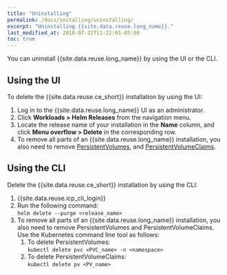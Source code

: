 ```yaml
---
title: "Uninstalling"
permalink: /docs/installing/uninstalling/
excerpt: "Uninstalling {{site.data.reuse.long_name}}."
last_modified_at: 2018-07-22T11:22:01-05:00
toc: true
---
```


You can uninstall {{site.data.reuse.long_name}} by using the UI or the CLI.

## Using the UI

To delete the {{site.data.reuse.ce_short}} installation by using the UI:

1. Log in to the {{site.data.reuse.long_name}} UI as an administrator.
2. Click **Workloads > Helm Releases** from the navigation menu.
3. Locate the release name of your installation in the **Name** column, and click **Menu overflow > Delete** in the corresponding row.
4. To remove all parts of an {{site.data.reuse.long_name}} installation, you also need to remove [PersistentVolumes](https://www-03preprod.ibm.com/support/knowledgecenter/SSBS6K_3.1.0/manage_cluster/delete_volume.html), and [PersistentVolumeClaims](https://www-03preprod.ibm.com/support/knowledgecenter/SSBS6K_3.1.0/manage_cluster/delete_app_volume.html).


## Using the CLI

Delete the {{site.data.reuse.ce_short}} installation by using the CLI:

1. {{site.data.reuse.icp_cli_login}}
2. Run the following command: <br />`helm delete --purge <release_name>`
3. To remove all parts of an {{site.data.reuse.long_name}} installation, you also need to remove PersistentVolumes and PersistentVolumeClaims. Use the Kubernetes command line tool as follows:
    1. To delete PersistentVolumes: <br />`kubectl delete pvc <PVC_name> -n <namespace>`
    2. To delete PersistentVolumeClaims: <br />`kubectl delete pv <PV_name>`
